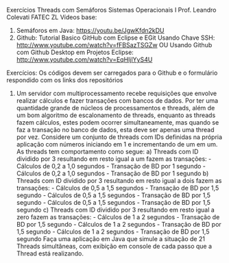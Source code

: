 Exercícios Threads com Semáforos Sistemas Operacionais I
Prof. Leandro Colevati FATEC ZL
Vídeos base:
1) Semáforos em Java: https://youtu.be/JgwKfdn2kDU
2) Github:
Tutorial Basico GitHub com Eclipse e EGit Usando Chave SSH:
http://www.youtube.com/watch?v=fFBSazTSGZw
OU
Usando Github com Github Desktop em Projetos
Eclipse: http://www.youtube.com/watch?v=EqHIjlYyS4U

Exercícios:
Os códigos devem ser carregados para o Github e o formulário respondido com os links dos
repositórios
1) Um servidor com multiprocessamento recebe requisições que envolve realizar cálculos e fazer
transações com bancos de dados. Por ter uma quantidade grande de núcleos de processamentos
e threads, além de um bom algoritmo de escalonamento de threads, enquanto as threads fazem
cálculos, estes podem ocorrer simultaneamente, mas quando se faz a transação no banco de dados,
esta deve ser apenas uma thread por vez. Considere um conjunto de threads com IDs definidas na
própria aplicação com números iniciando em 1 e incrementando de um em um. As threads tem
comportamento como segue:
        a) Threads com ID dividido por 3 resultando em resto igual a um fazem as transações:
        - Cálculos de 0,2 a 1,0 segundos
        - Transação de BD por 1 segundo
        - Cálculos de 0,2 a 1,0 segundos
        - Transação de BD por 1 segundo
        b) Threads com ID dividido por 3 resultando em resto igual a dois fazem as transações:
        - Cálculos de 0,5 a 1,5 segundos
        - Transação de BD por 1,5 segundo
        - Cálculos de 0,5 a 1,5 segundos
        - Transação de BD por 1,5 segundo
        - Cálculos de 0,5 a 1,5 segundos
        - Transação de BD por 1,5 segundo
        c) Threads com ID dividido por 3 resultando em resto igual a zero fazem as transações:
        - Cálculos de 1 a 2 segundos
        - Transação de BD por 1,5 segundo
        - Cálculos de 1 a 2 segundos
        - Transação de BD por 1,5 segundo
        - Cálculos de 1 a 2 segundos
        - Transação de BD por 1,5 segundo
Faça uma aplicação em Java que simule a situação de 21 Threads simultâneas, com exibição
em console de cada passo que a Thread está realizando.
